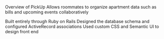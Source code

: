 Overview of PickUp
Allows roommates to organize apartment data such as bills and upcoming events collaboratively

Built entirely through Ruby on Rails
Designed the database schema and configured ActiveRecord associations
Used custom CSS and Semantic UI to design front end
